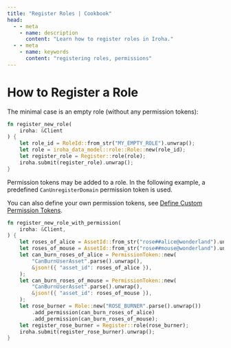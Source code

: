 ```yaml
---
title: "Register Roles | Cookbook"
head:
  - - meta
    - name: description
      content: "Learn how to register roles in Iroha."
  - - meta
    - name: keywords
      content: "registering roles, permissions"
---
```


# How to Register a Role

The minimal case is an empty role (without any permission tokens):

```rust
fn register_new_role(
    iroha: &Client
) {
    let role_id = RoleId::from_str("MY_EMPTY_ROLE").unwrap();
    let role = iroha_data_model::role::Role::new(role_id);
    let register_role = Register::role(role);
    iroha.submit(register_role).unwrap();
}
```

Permission tokens may be added to a role. In the following example,
a predefined `CanUnregisterDomain` permission token is used. 

You can also define your own permission tokens, 
see [Define Custom Permission Tokens](define-custom-permission-tokens.md).

```rust
fn register_new_role_with_permission(
    iroha: &Client,
) {
    let roses_of_alice = AssetId::from_str("rose##alice@wonderland").unwrap();
    let roses_of_mouse = AssetId::from_str("rose##mouse@wonderland").unwrap();
    let can_burn_roses_of_alice = PermissionToken::new(
        "CanBurnUserAsset".parse().unwrap(),
        &json!({ "asset_id": roses_of_alice }),
    );
    let can_burn_roses_of_mouse = PermissionToken::new(
        "CanBurnUserAsset".parse().unwrap(),
        &json!({ "asset_id": roses_of_mouse }),
    );
    let rose_burner = Role::new("ROSE_BURNER".parse().unwrap())
        .add_permission(can_burn_roses_of_alice)
        .add_permission(can_burn_roses_of_mouse);
    let register_rose_burner = Register::role(rose_burner);
    iroha.submit(register_rose_burner).unwrap();
}
```
